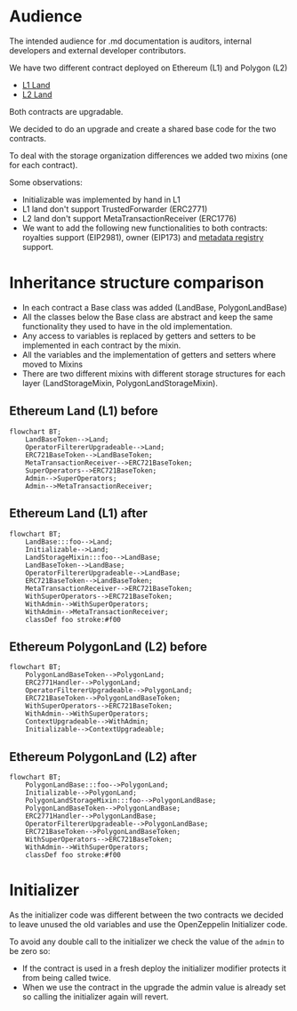 # Audience

The intended audience for .md documentation is auditors, internal developers and
external developer contributors.

We have two different contract deployed on Ethereum (L1) and Polygon (L2)

- [L1 Land](Land.md)
- [L2 Land](PolygonLand.md)

Both contracts are upgradable.

We decided to do an upgrade and create a shared base code for the two contracts.

To deal with the storage organization differences we added two mixins (one for
each contract).

Some observations:

- Initializable was implemented by hand in L1
- L1 land don't support TrustedForwarder (ERC2771)
- L2 land don't support MetaTransactionReceiver (ERC1776)
- We want to add the following new functionalities to both contracts: royalties
  support (EIP2981), owner (EIP173) and
  [metadata registry](./registry/LandRegistry.md) support.

# Inheritance structure comparison

- In each contract a Base class was added (LandBase, PolygonLandBase)
- All the classes below the Base class are abstract and keep the same
  functionality they used to have in the old implementation.
- Any access to variables is replaced by getters and setters to be implemented
  in each contract by the mixin.
- All the variables and the implementation of getters and setters where moved to
  Mixins
- There are two different mixins with different storage structures for each
  layer (LandStorageMixin, PolygonLandStorageMixin).

## Ethereum Land (L1) before

```mermaid
flowchart BT;
    LandBaseToken-->Land;
    OperatorFiltererUpgradeable-->Land;
    ERC721BaseToken-->LandBaseToken;
    MetaTransactionReceiver-->ERC721BaseToken;
    SuperOperators-->ERC721BaseToken;
    Admin-->SuperOperators;
    Admin-->MetaTransactionReceiver;
```

## Ethereum Land (L1) after

```mermaid
flowchart BT;
    LandBase:::foo-->Land;
    Initializable-->Land;
    LandStorageMixin:::foo-->LandBase;
    LandBaseToken-->LandBase;
    OperatorFiltererUpgradeable-->LandBase;
    ERC721BaseToken-->LandBaseToken;
    MetaTransactionReceiver-->ERC721BaseToken;
    WithSuperOperators-->ERC721BaseToken;
    WithAdmin-->WithSuperOperators;
    WithAdmin-->MetaTransactionReceiver;
    classDef foo stroke:#f00
```

## Ethereum PolygonLand (L2) before

```mermaid
flowchart BT;
    PolygonLandBaseToken-->PolygonLand;
    ERC2771Handler-->PolygonLand;
    OperatorFiltererUpgradeable-->PolygonLand;
    ERC721BaseToken-->PolygonLandBaseToken;
    WithSuperOperators-->ERC721BaseToken;
    WithAdmin-->WithSuperOperators;
    ContextUpgradeable-->WithAdmin;
    Initializable-->ContextUpgradeable;
```

## Ethereum PolygonLand (L2) after

```mermaid
flowchart BT;
    PolygonLandBase:::foo-->PolygonLand;
    Initializable-->PolygonLand;
    PolygonLandStorageMixin:::foo-->PolygonLandBase;
    PolygonLandBaseToken-->PolygonLandBase;
    ERC2771Handler-->PolygonLandBase;
    OperatorFiltererUpgradeable-->PolygonLandBase;
    ERC721BaseToken-->PolygonLandBaseToken;
    WithSuperOperators-->ERC721BaseToken;
    WithAdmin-->WithSuperOperators;
    classDef foo stroke:#f00
```

# Initializer

As the initializer code was different between the two contracts we decided to
leave unused the old variables and use the OpenZeppelin Initializer code.

To avoid any double call to the initializer we check the value of the `admin` to
be zero so:

- If the contract is used in a fresh deploy the initializer modifier protects it
  from being called twice.
- When we use the contract in the upgrade the admin value is already set so
  calling the initializer again will revert.
